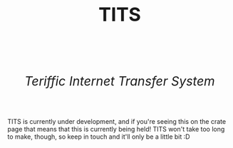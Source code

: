 
# <center> <h2> TITS </h2> </center> <br> <center> <h6> Teriffic Internet Transfer System </h6> </center>

TITS is currently under development, and if you're seeing this on the crate page that means that this is currently
being held! TITS won't take too long to make, though, so keep in touch and it'll only be a little bit :D